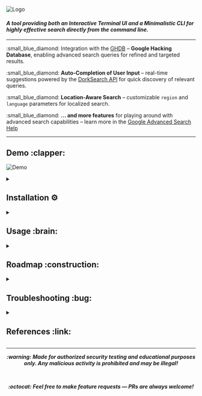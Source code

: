 <p align="left">
  <img src="https://fontmeme.com/permalink/250417/ba625ab1b9a36a31026d3147b768aa58.png" alt="Logo"/>
</p>

<h4 align="left">
  <strong><em>A tool providing both an Interactive Terminal UI and a Minimalistic CLI for highly effective search directly from the command line.</em></strong>
</h4>




<hr/>

<p>
  :small_blue_diamond: Integration with the 
  <a href="https://www.exploit-db.com/google-hacking-database">GHDB</a> – 
  <strong>Google Hacking Database</strong>, enabling advanced search queries for refined and targeted results.
</p>

<p>
  :small_blue_diamond: <strong>Auto-Completion of User Input</strong> – real-time suggestions powered by the 
  <a href="https://dorksearch.com">DorkSearch API</a> for quick discovery of relevant queries.
</p>

<p>
  :small_blue_diamond: <strong>Location-Aware Search</strong> – customizable <code>region</code> and <code>language</code> parameters for localized search.
</p>

<p>
  :small_blue_diamond: <strong>... and more features</strong> for playing around with advanced search capabilities – learn more in the 
  <a href="https://support.google.com/websearch/answer/35890?hl=en&co=GENIE.Platform%3DDesktop" target="_blank">Google Advanced Search Help</a>
</p>

<hr/>



<h2>Demo :clapper:</h2>
<p align="left">
  <img src="https://github.com/user-attachments/assets/2f130895-6a99-4a44-829b-a13671429233" alt="Demo"/>
</p>

<details>
  <summary>
    <h2>Installation ⚙️</h2>
  </summary>

  <h3>Steps</h3>
  
  <pre><code>git clone https://github.com/fxcksh/Dd0rkS.git
cd Dd0rkS
python -m venv .venv
source .venv/bin/activate
pip install -r requirements.txt</code></pre>

<p><em>* Needs Python higher than 3.12 to be run</em></p>

</details>



<details>
  <summary>
    <h2>Usage :brain:</h2>
  </summary>

  <h3>Basic Search with Output File</h3>
  Run a Google search for <code>"qwerty"</code> in English (US) and save the results:
  <pre><code>python dd0rks.py -q "qwerty" -l en -r us -o results.json</code></pre>

  <h3>Minimal Usage</h3>
  Only the <code>-q/--query</code> flag is required:
  <pre><code>python dd0rks.py -q "qwerty"</code></pre>
  <p><strong>Note:</strong> Results won't be saved without the <code>-o/--output</code> flag!</p>

  <h3>Silent Running</h3>
  Suppress console output with:
  <pre><code>python dd0rks.py -q "qwerty" -o results.json -s</code></pre>
</details>

<details>
  <summary>
    <h2>Roadmap :construction:</h2>
  </summary>

### Below is a list of planned features and their current status:

- [x] Autocomplete support
- [ ] Free proxy rotation
- [ ] ...

</details>


<details>
  <summary>
    <h2>Troubleshooting :bug:</h2>
  </summary>
  <p><em>This project is under active development and may contain bugs. Please report any issues in the <a href="https://github.com/fxcksh/Dd0rkS/issues">Issues</a> tab.</em></p>
</details>


<details>
  <summary>
    <h2>References :link:</h2>
  </summary>
    <div><em>Inspired by <a href="https://dorksearch.com">dorksearch.com</a></div>
</details>

<hr/>


<div align="center">
  <p><em><strong>:warning: Made for authorized security testing and educational purposes only. Any malicious activity is prohibited and may be illegal!</strong></em>

  <div>&nbsp;</div>
  
  <p><em><strong>:octocat: Feel free to make feature requests — PRs are always welcome!</strong></em>  
    
  
</div>

